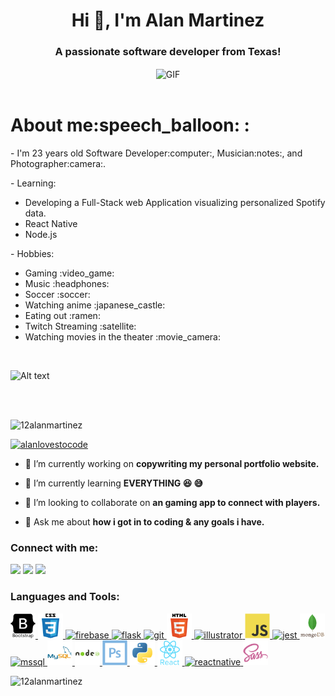
<h1 align="center">Hi 👋, I'm Alan Martinez</h1>
<h3 align="center">A passionate software developer from Texas!</h3>
<div align="center">
<img hight="300" width="700" alt="GIF" align="center" src="https://media3.giphy.com/media/eJhLhiPGWyMSs/giphy.gif?cid=790b7611773c37039cbacaa22b1f24a416f8cf87d5601062&rid=giphy.gif&ct=g">
</div>

<br>
<h1 align="left"> About me:speech_balloon: :</h1>
<p>- I'm 23 years old Software Developer:computer:, Musician:notes:, and Photographer:camera:.</p> 

<p>- Learning: </p>

<div>
  <ul>
    <li>Developing a Full-Stack web Application visualizing personalized Spotify data.</li>
    <li>React Native </li>
    <li>Node.js</li>
  </ul>
</div>

<p>- Hobbies: </p> 

<div>
  <ul>
    <li>Gaming :video_game:</li>
    <li>Music :headphones:</li>
    <li>Soccer :soccer:</li>
    <li>Watching anime :japanese_castle: </li>
    <li>Eating out :ramen:</li>
    <li>Twitch Streaming :satellite:</li>
    <li>Watching movies in the theater :movie_camera:</li>
  </ul>
</div>
<br>

![Alt text](https://spotify-recently-played-readme.vercel.app/api?user=co4p4q0g74jbqsxi7qcfa1g5d)

<br>
<br>


<p align="left"> <img src="https://komarev.com/ghpvc/?username=12alanmartinez&label=Profile%20views&color=0e75b6&style=flat" alt="12alanmartinez" /> </p>

<p align="left"> <a href="https://twitter.com/alanlovestocode" target="blank"><img src="https://img.shields.io/twitter/follow/alanlovestocode?logo=twitter&style=for-the-badge" alt="alanlovestocode" /></a> </p>

- 🔭 I’m currently working on **copywriting my personal portfolio website.**

- 🌱 I’m currently learning **EVERYTHING :laughing: :sweat_smile:**

- 👯 I’m looking to collaborate on **an gaming app to connect with players.**

- 💬 Ask me about **how i got in to coding & any goals i have.**



<h3 align="left">Connect with me:</h3>
<p align="left">
  <a target="_blank" href="https://twitter.com/alanlovestocode"><img src="https://img.shields.io/badge/-Twitter-1DA1F2?style=for-the-badge&logo=Twitter&logoColor=white"></img></a>
<a target="_blank" href="mailto:12alanmartinez@gmail.com"><img src="https://img.shields.io/badge/-Gmail-D14836?style=for-the-badge&logo=Gmail&logoColor=white"></img></a>
<a target="_blank" href="https://www.linkedin.com/in/12alanmartinez/"><img src="https://img.shields.io/badge/-LinkedIn-0077B5?style=for-the-badge&logo=Linkedin&logoColor=white"></img></a>
<br>
<h3 align="left">
<h3 align="left">Languages and Tools:</h3>
<p align="left"> <a href="https://getbootstrap.com" target="_blank" rel="noreferrer"> <img src="https://raw.githubusercontent.com/devicons/devicon/master/icons/bootstrap/bootstrap-plain-wordmark.svg" alt="bootstrap" width="40" height="40"/> </a> <a href="https://www.w3schools.com/css/" target="_blank" rel="noreferrer"> <img src="https://raw.githubusercontent.com/devicons/devicon/master/icons/css3/css3-original-wordmark.svg" alt="css3" width="40" height="40"/> </a> <a href="https://firebase.google.com/" target="_blank" rel="noreferrer"> <img src="https://www.vectorlogo.zone/logos/firebase/firebase-icon.svg" alt="firebase" width="40" height="40"/> </a> <a href="https://flask.palletsprojects.com/" target="_blank" rel="noreferrer"> <img src="https://www.vectorlogo.zone/logos/pocoo_flask/pocoo_flask-icon.svg" alt="flask" width="40" height="40"/> </a> <a href="https://git-scm.com/" target="_blank" rel="noreferrer"> <img src="https://www.vectorlogo.zone/logos/git-scm/git-scm-icon.svg" alt="git" width="40" height="40"/> </a> <a href="https://www.w3.org/html/" target="_blank" rel="noreferrer"> <img src="https://raw.githubusercontent.com/devicons/devicon/master/icons/html5/html5-original-wordmark.svg" alt="html5" width="40" height="40"/> </a> <a href="https://www.adobe.com/in/products/illustrator.html" target="_blank" rel="noreferrer"> <img src="https://www.vectorlogo.zone/logos/adobe_illustrator/adobe_illustrator-icon.svg" alt="illustrator" width="40" height="40"/> </a> <a href="https://developer.mozilla.org/en-US/docs/Web/JavaScript" target="_blank" rel="noreferrer"> <img src="https://raw.githubusercontent.com/devicons/devicon/master/icons/javascript/javascript-original.svg" alt="javascript" width="40" height="40"/> </a> <a href="https://jestjs.io" target="_blank" rel="noreferrer"> <img src="https://www.vectorlogo.zone/logos/jestjsio/jestjsio-icon.svg" alt="jest" width="40" height="40"/> </a> <a href="https://www.mongodb.com/" target="_blank" rel="noreferrer"> <img src="https://raw.githubusercontent.com/devicons/devicon/master/icons/mongodb/mongodb-original-wordmark.svg" alt="mongodb" width="40" height="40"/> </a> <a href="https://www.microsoft.com/en-us/sql-server" target="_blank" rel="noreferrer"> <img src="https://www.svgrepo.com/show/303229/microsoft-sql-server-logo.svg" alt="mssql" width="40" height="40"/> </a> <a href="https://www.mysql.com/" target="_blank" rel="noreferrer"> <img src="https://raw.githubusercontent.com/devicons/devicon/master/icons/mysql/mysql-original-wordmark.svg" alt="mysql" width="40" height="40"/> </a> <a href="https://nodejs.org" target="_blank" rel="noreferrer"> <img src="https://raw.githubusercontent.com/devicons/devicon/master/icons/nodejs/nodejs-original-wordmark.svg" alt="nodejs" width="40" height="40"/> </a> <a href="https://www.photoshop.com/en" target="_blank" rel="noreferrer"> <img src="https://raw.githubusercontent.com/devicons/devicon/master/icons/photoshop/photoshop-line.svg" alt="photoshop" width="40" height="40"/> </a> <a href="https://www.python.org" target="_blank" rel="noreferrer"> <img src="https://raw.githubusercontent.com/devicons/devicon/master/icons/python/python-original.svg" alt="python" width="40" height="40"/> </a> <a href="https://reactjs.org/" target="_blank" rel="noreferrer"> <img src="https://raw.githubusercontent.com/devicons/devicon/master/icons/react/react-original-wordmark.svg" alt="react" width="40" height="40"/> </a> <a href="https://reactnative.dev/" target="_blank" rel="noreferrer"> <img src="https://reactnative.dev/img/header_logo.svg" alt="reactnative" width="40" height="40"/> </a> <a href="https://sass-lang.com" target="_blank" rel="noreferrer"> <img src="https://raw.githubusercontent.com/devicons/devicon/master/icons/sass/sass-original.svg" alt="sass" width="40" height="40"/> </a> </p>

<p><img align="left" src="https://github-readme-stats.vercel.app/api/top-langs?username=12alanmartinez&show_icons=true&locale=en&layout=compact" alt="12alanmartinez" /></p>

